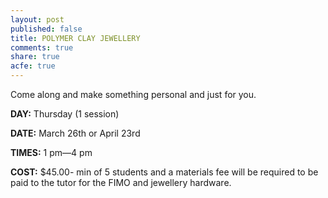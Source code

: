```yaml
---
layout: post
published: false
title: POLYMER CLAY JEWELLERY
comments: true
share: true
acfe: true
---
```


Come along and make something personal and just for you.

**DAY:** Thursday (1 session)

**DATE:** March 26th or April 23rd

**TIMES:** 1 pm—4 pm

**COST:** $45.00- min of 5 students and a materials fee will be required to be paid to the tutor for the FIMO and jewellery hardware.